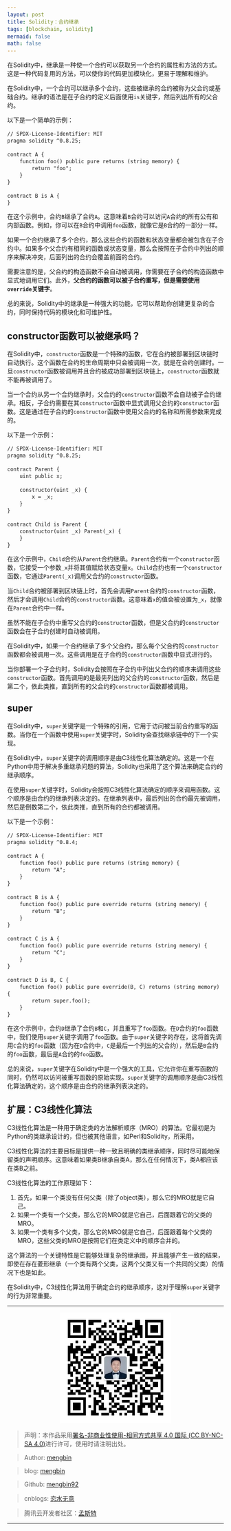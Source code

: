 ```yaml
---
layout: post
title: Solidity：合约继承
tags: [blockchain, solidity]
mermaid: false
math: false
--- 
```


在Solidity中，继承是一种使一个合约可以获取另一个合约的属性和方法的方式。这是一种代码复用的方法，可以使你的代码更加模块化，更易于理解和维护。

在Solidity中，一个合约可以继承多个合约，这些被继承的合约被称为父合约或基础合约。继承的语法是在子合约的定义后面使用`is`关键字，然后列出所有的父合约。

以下是一个简单的示例：

```solidity
// SPDX-License-Identifier: MIT
pragma solidity ^0.8.25;

contract A {
    function foo() public pure returns (string memory) {
        return "foo";
    }
}

contract B is A {
}
```

在这个示例中，合约`B`继承了合约`A`。这意味着`B`合约可以访问`A`合约的所有公有和内部函数。例如，你可以在`B`合约中调用`foo`函数，就像它是`B`合约的一部分一样。

如果一个合约继承了多个合约，那么这些合约的函数和状态变量都会被包含在子合约中。如果多个父合约有相同的函数或状态变量，那么会按照在子合约中列出的顺序来解决冲突，后面列出的合约会覆盖前面的合约。

需要注意的是，父合约的构造函数不会自动被调用，你需要在子合约的构造函数中显式地调用它们。此外，**父合约的函数可以被子合约重写，但是需要使用`override`关键字**。

总的来说，Solidity中的继承是一种强大的功能，它可以帮助你创建更复杂的合约，同时保持代码的模块化和可维护性。  

## constructor函数可以被继承吗？

在Solidity中，`constructor`函数是一个特殊的函数，它在合约被部署到区块链时自动执行。这个函数在合约的生命周期中只会被调用一次，就是在合约创建时。一旦`constructor`函数被调用并且合约被成功部署到区块链上，`constructor`函数就不能再被调用了。

当一个合约从另一个合约继承时，父合约的`constructor`函数不会自动被子合约继承。相反，子合约需要在其`constructor`函数中显式调用父合约的`constructor`函数。这是通过在子合约的`constructor`函数中使用父合约的名称和所需参数来完成的。

以下是一个示例：

```solidity
// SPDX-License-Identifier: MIT
pragma solidity ^0.8.25;

contract Parent {
    uint public x;

    constructor(uint _x) {
        x = _x;
    }
}

contract Child is Parent {
    constructor(uint _x) Parent(_x) {
    }
}
```

在这个示例中，`Child`合约从`Parent`合约继承。`Parent`合约有一个`constructor`函数，它接受一个参数`_x`并将其值赋给状态变量`x`。`Child`合约也有一个`constructor`函数，它通过`Parent(_x)`调用父合约的`constructor`函数。

当`Child`合约被部署到区块链上时，首先会调用`Parent`合约的`constructor`函数，然后才会调用`Child`合约的`constructor`函数。这意味着`x`的值会被设置为`_x`，就像在`Parent`合约中一样。

虽然不能在子合约中重写父合约的`constructor`函数，但是父合约的`constructor`函数会在子合约创建时自动被调用。  

在Solidity中，如果一个合约继承了多个父合约，那么每个父合约的`constructor`函数都会被调用一次。这些调用是在子合约的`constructor`函数中显式进行的。

当你部署一个子合约时，Solidity会按照在子合约中列出父合约的顺序来调用这些`constructor`函数。首先调用的是最先列出的父合约的`constructor`函数，然后是第二个，依此类推，直到所有的父合约的`constructor`函数都被调用。

## super

在Solidity中，`super`关键字是一个特殊的引用，它用于访问被当前合约重写的函数。当你在一个函数中使用`super`关键字时，Solidity会查找继承链中的下一个实现。

在Solidity中，`super`关键字的调用顺序是由C3线性化算法确定的。这是一个在Python中用于解决多重继承问题的算法，Solidity也采用了这个算法来确定合约的继承顺序。

在使用`super`关键字时，Solidity会按照C3线性化算法确定的顺序来调用函数。这个顺序是由合约的继承列表决定的。在继承列表中，最后列出的合约最先被调用，然后是倒数第二个，依此类推，直到所有的合约都被调用。

以下是一个示例：

```solidity
// SPDX-License-Identifier: MIT
pragma solidity ^0.8.4;

contract A {
    function foo() public pure returns (string memory) {
        return "A";
    }
}

contract B is A {
    function foo() public pure override returns (string memory) {
        return "B";
    }
}

contract C is A {
    function foo() public pure override returns (string memory) {
        return "C";
    }
}

contract D is B, C {
    function foo() public pure override(B, C) returns (string memory) {
        return super.foo();
    }
}
```

在这个示例中，合约`D`继承了合约`B`和`C`，并且重写了`foo`函数。在`D`合约的`foo`函数中，我们使用`super`关键字调用了`foo`函数。由于`super`关键字的存在，这将首先调用`C`合约的`foo`函数（因为在`D`合约中，`C`是最后一个列出的父合约），然后是`B`合约的`foo`函数，最后是`A`合约的`foo`函数。

总的来说，`super`关键字在Solidity中是一个强大的工具，它允许你在重写函数的同时，仍然可以访问被重写函数的原始实现。`super`关键字的调用顺序是由C3线性化算法确定的，这个顺序是由合约的继承列表决定的。  

## 扩展：C3线性化算法 

C3线性化算法是一种用于确定类的方法解析顺序（MRO）的算法。它最初是为Python的类继承设计的，但也被其他语言，如Perl和Solidity，所采用。

C3线性化算法的主要目标是提供一种一致且明确的类继承顺序，同时尽可能地保留类的声明顺序。这意味着如果类B继承自类A，那么在任何情况下，类A都应该在类B之前。

C3线性化算法的工作原理如下：

1. 首先，如果一个类没有任何父类（除了object类），那么它的MRO就是它自己。
2. 如果一个类有一个父类，那么它的MRO就是它自己，后面跟着它的父类的MRO。
3. 如果一个类有多个父类，那么它的MRO就是它自己，后面跟着每个父类的MRO，这些父类的MRO是按照它们在类定义中的顺序合并的。

这个算法的一个关键特性是它能够处理复杂的继承图，并且能够产生一致的结果，即使在存在菱形继承（一个类有两个父类，这两个父类又有一个共同的父类）的情况下也是如此。

在Solidity中，C3线性化算法用于确定合约的继承顺序，这对于理解`super`关键字的行为非常重要。  

---

<div align="center">
  <img src="../img/qrcode_wechat.jpg" alt="孟斯特">
</div>

> 声明：本作品采用[署名-非商业性使用-相同方式共享 4.0 国际 (CC BY-NC-SA 4.0)](https://creativecommons.org/licenses/by-nc-sa/4.0/deed.zh)进行许可，使用时请注明出处。  

> Author: [mengbin](mengbin1992@outlook.com)  

> blog: [mengbin](https://mengbin.top)  

> Github: [mengbin92](https://mengbin92.github.io/)  

> cnblogs: [恋水无意](https://www.cnblogs.com/lianshuiwuyi/)  

> 腾讯云开发者社区：[孟斯特](https://cloud.tencent.com/developer/user/6649301)  

---
